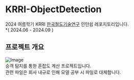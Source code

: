 # KRRI-ObjectDetection
2024 여름학기 KRRI [한국철도기술연구](https://www.krri.re.kr/web/main/index.do) 인턴쉽 레포지토리입니다.  
*( 2024.06 - 2024.09 )  

## 프로젝트 개요
![Image](https://github.com/user-attachments/assets/27084b8d-d627-428d-a5c9-87c09b760469)  
승객 탐지를 통한 혼잡도 계산 프로젝트입니다.  
관련 파일은 회사 내규로 인해 모델 공부 시 파일로 대체합니다.   
